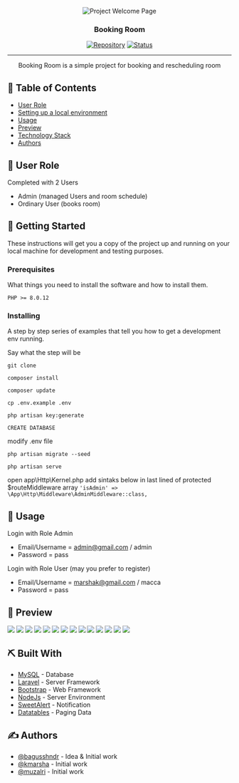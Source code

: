 <p align="center">
 <img src="https://github.com/kmarsha/booking-room/blob/master/public/img/pages/page1.png" alt="Project Welcome Page">
</p>
<h3 align="center">Booking Room</h3>

<div align="center">

[![Repository](https://img.shields.io/badge/kmarsha-kasir--restoran-brown.svg)](https://github.com/kmarsha)
[![Status](https://img.shields.io/badge/status-closed-white.svg)]()

</div>

---

<p align="center"> Booking Room is a simple project for booking and rescheduling room
    <br> 
</p>

## 📝 Table of Contents

- [User Role](#user_role)
- [Setting up a local environment](#getting_started)
- [Usage](#usage)
- [Preview](#preview)
- [Technology Stack](#tech_stack)
- [Authors](#authors)

## 🧐 User Role <a name = "user_role"></a>

Completed with 2 Users
- Admin (managed Users and room schedule)
- Ordinary User (books room)

## 🏁 Getting Started <a name = "getting_started"></a>

These instructions will get you a copy of the project up and running on your local machine for development
and testing purposes. 

### Prerequisites

What things you need to install the software and how to install them.

```
PHP >= 8.0.12
```

### Installing

A step by step series of examples that tell you how to get a development env running.

Say what the step will be

```
git clone

composer install

composer update

cp .env.example .env

php artisan key:generate

CREATE DATABASE
```
modify .env file
```
php artisan migrate --seed

php artisan serve
```

open app\Http\Kernel.php add sintaks below in last lined of protected $routeMiddleware array
        ```
        'isAdmin' => \App\Http\Middleware\AdminMiddleware::class,
        ```

## 🎈 Usage <a name="usage"></a>

Login with Role Admin
- Email/Username = admin@gmail.com / admin
- Password = pass

Login with Role User (may you prefer to register)
- Email/Username = marshak@gmail.com / macca
- Password = pass

## 🌸 Preview <a name="preview"></a>
<img src="https://github.com/kmarsha/booking-room/blob/master/public/img/pages/page1.png">
<img src="https://github.com/kmarsha/booking-room/blob/master/public/img/pages/page2.png">
<img src="https://github.com/kmarsha/booking-room/blob/master/public/img/pages/page3.png">
<img src="https://github.com/kmarsha/booking-room/blob/master/public/img/pages/page4.png">
<img src="https://github.com/kmarsha/booking-room/blob/master/public/img/pages/page5.png">
<img src="https://github.com/kmarsha/booking-room/blob/master/public/img/pages/page6.png">
<img src="https://github.com/kmarsha/booking-room/blob/master/public/img/pages/page7.png">
<img src="https://github.com/kmarsha/booking-room/blob/master/public/img/pages/page8.png">
<img src="https://github.com/kmarsha/booking-room/blob/master/public/img/pages/page9.png">
<img src="https://github.com/kmarsha/booking-room/blob/master/public/img/pages/page10.png">
<img src="https://github.com/kmarsha/booking-room/blob/master/public/img/pages/page11.png">
<img src="https://github.com/kmarsha/booking-room/blob/master/public/img/pages/page12.png">
<img src="https://github.com/kmarsha/booking-room/blob/master/public/img/pages/page13.png">
<img src="https://github.com/kmarsha/booking-room/blob/master/public/img/pages/page14.png">

## ⛏️ Built With <a name = "tech_stack"></a>

- [MySQL](https://www.mysql.com/) - Database
- [Laravel](https://laravel.com/) - Server Framework
- [Bootstrap](https://getbootstrap.com/) - Web Framework
- [NodeJs](https://nodejs.org/en/) - Server Environment
- [SweetAlert](https://sweetalert2.github.io/) - Notification
- [Datatables](https://datatables.net/) - Paging Data

## ✍️ Authors <a name = "authors"></a>

- [@bagusshndr](https://github.com/bagusshndr) - Idea & Initial work
- [@kmarsha](https://github.com/kmarsha) - Initial work
- [@muzalri](https://github.com/muzalri) - Initial work
